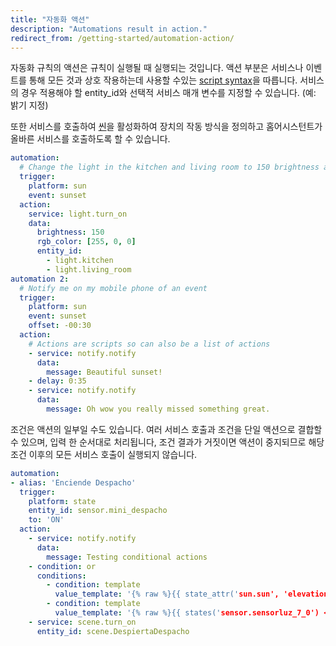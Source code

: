 ```yaml
---
title: "자동화 액션"
description: "Automations result in action."
redirect_from: /getting-started/automation-action/
---
```


자동화 규칙의 액션은 규칙이 실행될 때 실행되는 것입니다. 액션 부분은 서비스나 이벤트를 통해 모든 것과 상호 작용하는데 사용할 수있는 [script syntax](/docs/scripts/)을 따릅니다. 서비스의 경우 적용해야 할 entity_id와 선택적 서비스 매개 변수를 지정할 수 있습니다. (예: 밝기 지정) 

또한 서비스를 호출하여 [씬](/integrations/scene/)을 활성화하여 장치의 작동 방식을 정의하고 홈어시스턴트가 올바른 서비스를 호출하도록 할 수 있습니다.


```yaml
automation:
  # Change the light in the kitchen and living room to 150 brightness and color red.
  trigger:
    platform: sun
    event: sunset
  action:
    service: light.turn_on
    data:
      brightness: 150
      rgb_color: [255, 0, 0]
      entity_id:
        - light.kitchen
        - light.living_room
automation 2:
  # Notify me on my mobile phone of an event
  trigger:
    platform: sun
    event: sunset
    offset: -00:30
  action:
    # Actions are scripts so can also be a list of actions
    - service: notify.notify
      data:
        message: Beautiful sunset!
    - delay: 0:35
    - service: notify.notify
      data:
        message: Oh wow you really missed something great.
```

조건은 액션의 일부일 수도 있습니다. 여러 서비스 호출과 조건을 단일 액션으로 결합할 수 있으며, 입력 한 순서대로 처리됩니다, 조건 결과가 거짓이면 액션이 중지되므로 해당 조건 이후의 모든 서비스 호출이 실행되지 않습니다. 

```yaml
automation:
- alias: 'Enciende Despacho'
  trigger:
    platform: state
    entity_id: sensor.mini_despacho
    to: 'ON'
  action:
    - service: notify.notify
      data:
        message: Testing conditional actions
    - condition: or
      conditions:
        - condition: template
          value_template: '{% raw %}{{ state_attr('sun.sun', 'elevation') < 4 }}{% endraw %}'
        - condition: template
          value_template: '{% raw %}{{ states('sensor.sensorluz_7_0') < 10 }}{% endraw %}'
    - service: scene.turn_on
      entity_id: scene.DespiertaDespacho
```
